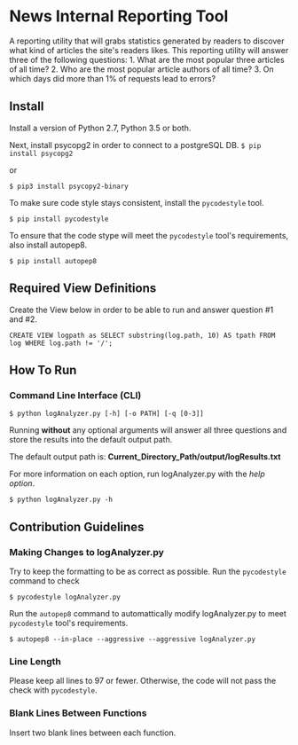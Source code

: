 # News Internal Reporting Tool

A reporting utility that will grabs statistics generated by readers to discover what kind of articles the site's readers likes. 
This reporting utility will answer three of the following questions:
	1.  What are the most popular three articles of all time?
	2.  Who are the most popular article authors of all time?
	3.  On which days did more than 1% of requests lead to errors?

## Install

Install a version of Python 2.7, Python 3.5 or both.

Next, install psycopg2 in order to connect to a postgreSQL DB.
`$ pip install psycopg2`

or

`$ pip3 install psycopy2-binary`

To make sure code style stays consistent, install the `pycodestyle` tool.

`$ pip install pycodestyle`

To ensure that the code stype will meet the `pycodestyle` tool's requirements, also install autopep8.

`$ pip install autopep8`

## Required View Definitions

Create the View below in order to be able to run and answer question #1 and #2.

`CREATE VIEW logpath as
    SELECT substring(log.path, 10) AS tpath
       FROM log
       WHERE log.path != '/';`


## How To Run

### Command Line Interface (CLI)

`$ python logAnalyzer.py [-h] [-o PATH] [-q [0-3]] `

Running **without** any optional arguments will answer all three questions and store the results into the default output path. 

The default output path is: **Current_Directory_Path/output/logResults.txt**

For more information on each option, run logAnalyzer.py with the _help option_.

`$ python logAnalyzer.py -h `

## Contribution Guidelines

### Making Changes to logAnalyzer.py

Try to keep the formatting to be as correct as possible.
Run the `pycodestyle` command to check

`$ pycodestyle logAnalyzer.py`

Run the `autopep8` command to automattically modify logAnalyzer.py to meet `pycodestyle` tool's requirements.

`$ autopep8 --in-place --aggressive --aggressive logAnalyzer.py`

### Line Length

Please keep all lines to 97 or fewer. Otherwise, the code will not pass the check with `pycodestyle`.

### Blank Lines Between Functions

Insert two blank lines between each function.

